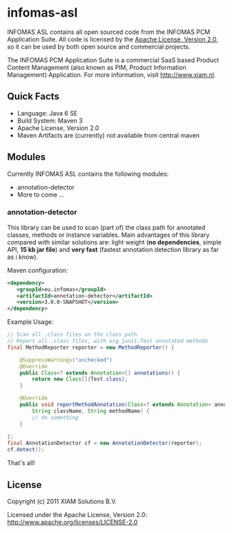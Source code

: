 # infomas-asl

INFOMAS ASL contains all open sourced code from the INFOMAS PCM Application Suite. All code is licensed by the [Apache License, Version 2.0](http://www.apache.org/licenses/LICENSE-2.0), so it can be used by both open source and commercial projects.

The INFOMAS PCM Application Suite is a commercial SaaS based Product Content Management (also known as PIM, Product Information Management) Application. For more information, visit http://www.xiam.nl.

## Quick Facts
+ Language: Java 6 SE
+ Build System: Maven 3
+ Apache License, Version 2.0
+ Maven Artifacts are (currently) not available from central maven

## Modules
Currently INFOMAS ASL contains the following modules:

+ annotation-detector
+ More to come ...

### annotation-detector
This library can be used to scan (part of) the class path for annotated classes, methods or instance variables.
Main advantages of this library compared with similar solutions are: light weight (**no dependencies**, simple API, **15 kb jar file**) and **very fast** (fastest annotation detection library as far as i know).

Maven configuration:

``` xml
<dependency>
   <groupId>eu.infomas</groupId>
   <artifactId>annotation-detector</artifactId>
   <version>3.0.0-SNAPSHOT</version>
</dependency>
```

Example Usage:

``` java
// Scan all .class files on the class path
// Report all .class files, with org.junit.Test annotated methods
final MethodReporter reporter = new MethodReporter() {

    @SuppressWarnings("unchecked")
    @Override
    public Class<? extends Annotation>[] annotations() {
        return new Class[]{Test.class};
    }

    @Override
    public void reportMethodAnnotation(Class<? extends Annotation> annotation,
        String className, String methodName) {
        // do something
    }
    
};
final AnnotationDetector cf = new AnnotationDetector(reporter);
cf.detect();
```

That's all!

## License

Copyright (c) 2011 XIAM Solutions B.V.

Licensed under the Apache License, Version 2.0: http://www.apache.org/licenses/LICENSE-2.0
